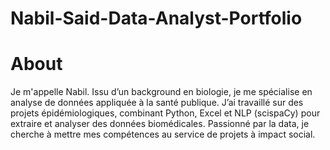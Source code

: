 # Nabil-Said-Data-Analyst-Portfolio

# About

Je m'appelle Nabil. 
Issu d’un background en biologie, je me spécialise en analyse de données appliquée à la santé publique. J’ai travaillé sur des projets épidémiologiques, combinant Python, Excel et NLP (scispaCy) pour extraire et analyser des données biomédicales.
Passionné par la data, je cherche à mettre mes compétences au service de projets à impact social.
